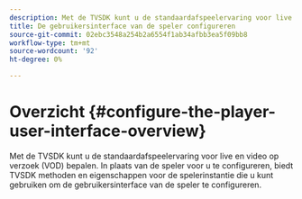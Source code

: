 ```yaml
---
description: Met de TVSDK kunt u de standaardafspeelervaring voor live en video op verzoek (VOD) bepalen. In plaats van de speler voor u te configureren, biedt TVSDK methoden en eigenschappen voor de spelerinstantie die u kunt gebruiken om de gebruikersinterface van de speler te configureren.
title: De gebruikersinterface van de speler configureren
source-git-commit: 02ebc3548a254b2a6554f1ab34afbb3ea5f09bb8
workflow-type: tm+mt
source-wordcount: '92'
ht-degree: 0%

---
```


# Overzicht {#configure-the-player-user-interface-overview}

Met de TVSDK kunt u de standaardafspeelervaring voor live en video op verzoek (VOD) bepalen. In plaats van de speler voor u te configureren, biedt TVSDK methoden en eigenschappen voor de spelerinstantie die u kunt gebruiken om de gebruikersinterface van de speler te configureren.
